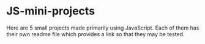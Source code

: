 # JS-mini-projects

Here are 5 small projects made primarily using JavaScript. Each of them has their own readme file which provides a link so that they may be tested.
